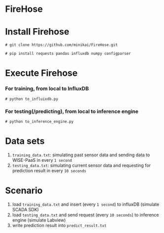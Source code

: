 # FireHose

# Install Firehose
`# git clone https://github.com/minikai/FireHose.git`

`# pip install requests pandas influxdb numpy configparser`

# Execute Firehose
### For training, from local to InfluxDB
`# python to_influixdb.py`
### For testing(/predicting), from local to inference engine
`# python to_inference_engine.py`

# Data sets
1. `training_data.txt`: simulating past sensor data and sending data to WISE-PaaS in every `1 second`
2. `testing_data.txt`: simulating current sensor data and requesting for prediction result in every `10 seconds`

# Scenario
1. load `training_data.txt` and insert (every `1 second`) to influxDB (simulate SCADA SDK)
2. load `testing_data.txt` and send request (every `10 seconds`) to inference engine (simulate Labview) 
3. write prediction result into `predict_result.txt`
